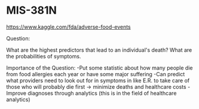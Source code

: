 # MIS-381N

https://www.kaggle.com/fda/adverse-food-events

Question: 

What are the highest predictors that lead to an individual's death? 
What are the probabilities of symptoms.


Importance of the Question: 
-Put some statistic about how many people die from food allergies each year or have some major suffering
-Can predict what providers need to look out for in symptoms in like E.R. to take care of those who will probably die first -> minimize deaths and healthcare costs
-Improve diagnoses through analytics (this is in the field of healthcare analytics)
